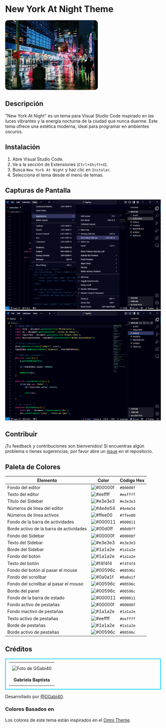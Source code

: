 <h1>New York At Night Theme</h1>

<img src="./themes/img-preview/timeSquare.jpg" style="width: 300px; height: auto; border-radius: 10px;">

## Descripción

"New York At Night" es un tema para Visual Studio Code inspirado en las luces vibrantes y la energía nocturna de la ciudad que nunca duerme. Este tema ofrece una estética moderna, ideal para programar en ambientes oscuros.

## Instalación

1. Abre Visual Studio Code.
2. Ve a la sección de Extensiones (`Ctrl+Shift+X`).
3. Busca `New York At Night` y haz clic en `Instalar`.
4. Selecciona el tema desde el menú de temas.

## Capturas de Pantalla

![Captura de Pantalla 1](./themes/img-preview/NewYorkAtNight-preview1.png)
![Captura de Pantalla 2](./themes/img-preview/NewYorkAtNight-preview2.png)

## Contribuir
¡Tu feedback y contribuciones son bienvenidos! Si encuentras algún problema o tienes sugerencias, por favor abre un <a href="https://github.com/GGabi40/new-york-at-night/issues?formCode=MG0AV3">issue</a> en el repositorio.

## Paleta de Colores

| Elemento                          | Color     | Código Hex   |
|-----------------------------------|-----------|--------------|
| Fondo del editor                  | ![#00000f](https://via.placeholder.com/15/00000f/000000?text=+) | `#00000f`  |
| Texto del editor                  | ![#eeffff](https://via.placeholder.com/15/eeffff/000000?text=+) | `#eeffff`  |
| Título del Sidebar                | ![#e3e3e3](https://via.placeholder.com/15/e3e3e3/000000?text=+) | `#e3e3e3`  |
| Números de línea del editor       | ![#4e4e54](https://via.placeholder.com/15/4e4e54/000000?text=+) | `#4e4e54`  |
| Números de línea activos          | ![#ffee00](https://via.placeholder.com/15/ffee00/000000?text=+) | `#ffee00`  |
| Fondo de la barra de actividades  | ![#000011](https://via.placeholder.com/15/000011/000000?text=+) | `#000011`  |
| Borde activo de la barra de actividades | ![#00d0ff](https://via.placeholder.com/15/00d0ff/000000?text=+) | `#00d0ff`  |
| Fondo del Sidebar                 | ![#00000f](https://via.placeholder.com/15/00000f/000000?text=+) | `#00000f`  |
| Texto del Sidebar                 | ![#e3e3e3](https://via.placeholder.com/15/e3e3e3/000000?text=+) | `#e3e3e3`  |
| Borde del Sidebar                 | ![#1a1a2e](https://via.placeholder.com/15/1a1a2e/000000?text=+) | `#1a1a2e`  |
| Fondo del botón                   | ![#1a1a2e](https://via.placeholder.com/15/1a1a2e/000000?text=+) | `#1a1a2e`  |
| Texto del botón                   | ![#f4f4f4](https://via.placeholder.com/15/f4f4f4/000000?text=+) | `#f4f4f4`  |
| Fondo del botón al pasar el mouse | ![#00596c](https://via.placeholder.com/15/00596c/000000?text=+) | `#00596c`  |
| Fondo del scrollbar               | ![#0a0a1f](https://via.placeholder.com/15/0a0a1f/000000?text=+) | `#0a0a1f`  |
| Fondo del scrollbar al pasar el mouse | ![#00596c](https://via.placeholder.com/15/00596c/000000?text=+) | `#00596c`  |
| Borde del panel                   | ![#00596c](https://via.placeholder.com/15/00596c/000000?text=+) | `#00596c`  |
| Fondo de la barra de estado       | ![#000011](https://via.placeholder.com/15/000011/000000?text=+) | `#000011`  |
| Fondo activo de pestañas          | ![#00000f](https://via.placeholder.com/15/00000f/000000?text=+) | `#00000f`  |
| Fondo inactivo de pestañas        | ![#1a1a2e](https://via.placeholder.com/15/1a1a2e/000000?text=+) | `#1a1a2e`  |
| Texto activo de pestañas          | ![#eeffff](https://via.placeholder.com/15/eeffff/000000?text=+) | `#eeffff`  |
| Borde de pestañas                 | ![#1a1a2e](https://via.placeholder.com/15/1a1a2e/000000?text=+) | `#1a1a2e`  |
| Borde activo de pestañas          | ![#00596c](https://via.placeholder.com/15/00596c/000000?text=+) | `#00596c`  |


## Créditos

<table style="border: 2px solid #00d0ff; padding: 10px;">
    <tr>
        <td style="padding: 10px;">
            <img src="https://avatars.githubusercontent.com/u/107872122?v=4" alt="Foto de GGabi40" style="width: 150px; height: auto;">
        </td>
    </tr>
    <tr>
        <td style="text-align: center; padding: 10px;">
            <strong>Gabriela Baptista</strong>
        </td>
    </tr>
</table>

Desarrollado por <a href="https://www.instagram.com/ggabi40">@GGabi40</a>.


### Colores Basados en
Los colores de este tema están inspirados en el <a href="https://github.com/getomni/omni">Omni Theme</a>.